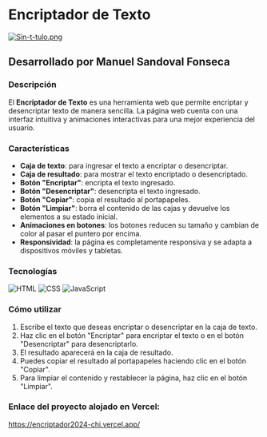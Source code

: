 # <span>Encriptador de Texto</span>
[![Sin-t-tulo.png](https://i.postimg.cc/6qY0BKgQ/Sin-t-tulo.png)](https://postimg.cc/SYY8GBy0)
## Desarrollado por Manuel Sandoval Fonseca

### Descripción
El **Encriptador de Texto** es una herramienta web que permite encriptar y desencriptar texto de manera sencilla. La página web cuenta con una interfaz intuitiva y animaciones interactivas para una mejor experiencia del usuario.

### Características
- **Caja de texto**: para ingresar el texto a encriptar o desencriptar.
- **Caja de resultado**: para mostrar el texto encriptado o desencriptado.
- **Botón "Encriptar"**: encripta el texto ingresado.
- **Botón "Desencriptar"**: desencripta el texto ingresado.
- **Botón "Copiar"**: copia el resultado al portapapeles.
- **Botón "Limpiar"**: borra el contenido de las cajas y devuelve los elementos a su estado inicial.
- **Animaciones en botones**: los botones reducen su tamaño y cambian de color al pasar el puntero por encima.
- **Responsividad**: la página es completamente responsiva y se adapta a dispositivos móviles y tabletas.

### Tecnologías
![HTML](https://img.shields.io/badge/HTML-239120?style=for-the-badge&logo=html5&logoColor=white)
![CSS](https://img.shields.io/badge/CSS-1572B6?style=for-the-badge&logo=css3&logoColor=white)
![JavaScript](https://img.shields.io/badge/JavaScript-F7DF1E?style=for-the-badge&logo=javascript&logoColor=black)

### Cómo utilizar
1. Escribe el texto que deseas encriptar o desencriptar en la caja de texto.
2. Haz clic en el botón "Encriptar" para encriptar el texto o en el botón "Desencriptar" para desencriptarlo.
3. El resultado aparecerá en la caja de resultado.
4. Puedes copiar el resultado al portapapeles haciendo clic en el botón "Copiar".
5. Para limpiar el contenido y restablecer la página, haz clic en el botón "Limpiar".

### Enlace del proyecto alojado en Vercel:
https://encriptador2024-chi.vercel.app/


